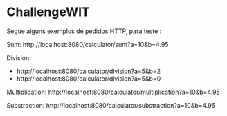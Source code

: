 # ChallengeWIT

Segue alguns exemplos de pedidos HTTP, para teste :

Sum: http://localhost:8080/calculator/sum?a=10&b=4.95

Division: 
   - http://localhost:8080/calculator/division?a=5&b=2
   - http://localhost:8080/calculator/division?a=5&b=0
   
Multiplication: http://localhost:8080/calculator/multiplication?a=10&b=4.95

Substraction: http://localhost:8080/calculator/substraction?a=10&b=4.95
